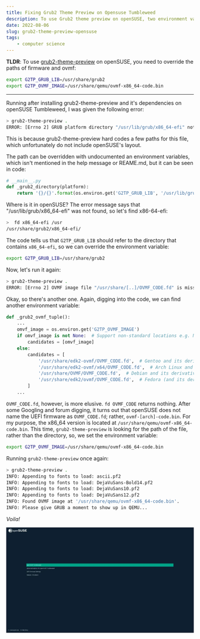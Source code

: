 ```yaml
---
title: Fixing Grub2 Theme Preview on Opensuse Tumbleweed
description: To use Grub2 theme preview on openSUSE, two environment variables needs to be overridden.
date: 2022-08-06
slug: grub2-theme-preview-opensuse
tags:
    - computer science
---
```


**TLDR**: To use [grub2-theme-preview](https://github.com/hartwork/grub2-theme-preview) on openSUSE, you need to override the paths of firmware and ovmf:

```sh
export G2TP_GRUB_LIB=/usr/share/grub2
export G2TP_OVMF_IMAGE=/usr/share/qemu/ovmf-x86_64-code.bin
```

---

Running after installing grub2-theme-preview and it's dependencies on openSUSE Tumbleweed, I was given the following error:

```sh
> grub2-theme-preview .
ERROR: [Errno 2] GRUB platform directory "/usr/lib/grub/x86_64-efi" not found
```

This is because grub2-theme-preview hard codes a few paths for this file, which unfortunately do not include openSUSE's layout.

The path can be overridden with undocumented an environment variables, which isn't mentioned in the help message or REAME.md, but it can be seen in code:

```python
# __main__.py
def _grub2_directory(platform):
    return '{}/{}'.format(os.environ.get('G2TP_GRUB_LIB', '/usr/lib/grub'), platform)
```

Where is it in openSUSE? The error message says that "/usr/lib/grub/x86_64-efi" was not found, so let's find x86-64-efi:

```sh
>  fd x86_64-efi /usr
/usr/share/grub2/x86_64-efi/
```

The code tells us that `G2TP_GRUB_LIB` should refer to the directory that contains `x86_64-efi`, so we can override the environment variable:

```sh
export G2TP_GRUB_LIB=/usr/share/grub2
```

Now, let's run it again:

```sh
> grub2-theme-preview .
ERROR: [Errno 2] OVMF image file "/usr/share/[..]/OVMF_CODE.fd" is missing, please install package 'edk2-ovmf' or 'ovmf'.
```

Okay, so there's another one. Again, digging into the code, we can find another environment variable:

```python
def _grub2_ovmf_tuple():
    ...
    omvf_image = os.environ.get('G2TP_OVMF_IMAGE')
    if omvf_image is not None:  # Support non-standard locations e.g. NixOS
        candidates = [omvf_image]
    else:
        candidates = [
            '/usr/share/edk2-ovmf/OVMF_CODE.fd',  # Gentoo and its derivatives
            '/usr/share/edk2-ovmf/x64/OVMF_CODE.fd',  # Arch Linux and its derivatives
            '/usr/share/OVMF/OVMF_CODE.fd',  # Debian and its derivatives
            '/usr/share/edk2/ovmf/OVMF_CODE.fd',  # Fedora (and its derivatives?)
        ]
    ...
```

`OVMF_CODE.fd`, however, is more elusive. `fd OVMF_CODE` returns nothing. After some Googling and forum digging, it turns out that openSUSE does not name the UEFI firmware as `OVMF_CODE.fd`; rather, `ovmf-[arch]-code.bin`. For my purpose, the x86_64 version is located at `/usr/share/qemu/ovmf-x86_64-code.bin`. This time, `grub2-theme-preview` is looking for the path of the file, rather than the directory, so, we set the environment variable:

```sh
export G2TP_OVMF_IMAGE=/usr/share/qemu/ovmf-x86_64-code.bin
```

Running `grub2-theme-preview` once again:

```sh
> grub2-theme-preview .
INFO: Appending to fonts to load: ascii.pf2
INFO: Appending to fonts to load: DejaVuSans-Bold14.pf2
INFO: Appending to fonts to load: DejaVuSans10.pf2
INFO: Appending to fonts to load: DejaVuSans12.pf2
INFO: Found OVMF image at '/usr/share/qemu/ovmf-x86_64-code.bin'.
INFO: Please give GRUB a moment to show up in QEMU...
```

_Voila!_

![Screenshot of grub2-theme-preview](/images/opensuse-grub-preview.webp)